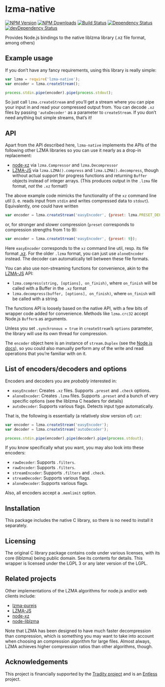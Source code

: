 lzma-native
===========

[![NPM Version](https://img.shields.io/npm/v/lzma-native.svg?style=flat)](https://npmjs.org/package/lzma-native)
[![NPM Downloads](https://img.shields.io/npm/dm/lzma-native.svg?style=flat)](https://npmjs.org/package/lzma-native)
[![Build Status](https://travis-ci.org/addaleax/lzma-native.png?style=flat)](https://travis-ci.org/addaleax/lzma-native)
[![Dependency Status](https://david-dm.org/addaleax/lzma-native.svg?style=flat)](https://david-dm.org/addaleax/lzma-native)
[![devDependency Status](https://david-dm.org/addaleax/lzma-native/dev-status.svg?style=flat)](https://david-dm.org/addaleax/lzma-native#info=devDependencies)

Provides Node.js bindings to the native liblzma library (.xz file format, among others)

## Example usage

If you don’t have any fancy requirements, using this library is really simple:
```js
var lzma = require('lzma-native');
var encoder = lzma.createStream();

process.stdin.pipe(encoder).pipe(process.stdout);
```

So just call `lzma.createStream` and you’ll get a stream where you can pipe your
input in and read your compressed output from. You can decode `.xz` files by passing
`'autoDecoder'` as a parameter to `createStream`.
If you don’t need anything but simple streams, that’s it!

## API

Apart from the API described here, `lzma-native` implements the APIs of the following
other LZMA libraries so you can use it nearly as a drop-in replacement:

* [node-xz](https://github.com/robey/node-xz) via `lzma.Compressor` and `lzma.Decompressor`
* [LZMA-JS](https://github.com/nmrugg/LZMA-JS) via `lzma.LZMA().compress` and `lzma.LZMA().decompress`,
  though without actual support for progress functions and returning `Buffer` objects
  instead of integer arrays. (This produces output in the `.lzma` file format, *not* the `.xz` format!)

The above example code mimicks the functionality of the `xz` command line util (i. e. 
reads input from `stdin` and writes compressed data to `stdout`).
Equivalently, one could have written

```js
var encoder = lzma.createStream('easyEncoder', {preset: lzma.PRESET_DEFAULT, check: lzma.CHECK_CRC32});
```

or, for stronger and slower compression (`preset` corresponds to compression strengths from 1 to 9):
```js
var encoder = lzma.createStream('easyEncoder', {preset: 9});
```

Here `easyEncoder` corresponds to the `xz` command line util, resp. its file format [.xz](https://en.wikipedia.org/wiki/.xz).
For the older `.lzma` format, you can just use `aloneEncoder` instead. The decoder can automatically tell
between these file formats.

You can also use non-streaming functions for convenience, akin to the [LZMA-JS](https://github.com/nmrugg/LZMA-JS) API:

* `lzma.compress(string, [options], on_finish)`, where `on_finish` will be called with a Buffer in the `.xz` format
* `lzma.decompress(buffer, [options], on_finish)`, where `on_finish` will be called with a string.

The functions API is loosely based on the native API, with a few bits of wrapper code added for convenience.
Methods like `lzma.crc32` accept Node.js `Buffer`s as arguments.

Unless you set `.synchronous = true` in `createStream`’s `options` parameter, the library will use its
own thread for compression.

The `encoder` object here is an instance of `stream.Duplex` (see the [Node.js docs](http://nodejs.org/api/stream.html)),
so you could also manually perform any of the write and read operations that you’re familiar with on it.

## List of encoders/decoders and options

Encoders and decoders you are *probably* interested in:
* `easyEncoder`: Creates `.xz` files. Supports `.preset` and `.check` options.
* `aloneEncoder`: Creates `.lzma` files. Supports `.preset` and a bunch of very specific options (see the liblzma C headers for details)
* `autoDecoder`: Supports various flags. Detects input type automatically.

That is, the following is essentially (a relatively slow version of) `cat`:

```js
var encoder = lzma.createStream('easyEncoder');
var decoder = lzma.createStream('autoDecoder');

process.stdin.pipe(encoder).pipe(decoder).pipe(process.stdout);
```

If you know specifically what you want, you may also look into these encoders:

* `rawDecoder`: Supports `.filters`.
* `rawEncoder`: Supports `.filters`.
* `streamEncoder`: Supports `.filters` and `.check`.
* `streamDecoder`: Supports various flags.
* `aloneDecoder`: Supports various flags.

Also, all encoders accept a `.memlimit` option.

## Installation

This package includes the native C library, so there is no need to install it separately.

## Licensing

The original C library package contains code under various licenses,
with its core (liblzma) being public domain. See its contents for details.
This wrapper is licensed under the LGPL 3 or any later version of the LGPL.

## Related projects

Other implementations of the LZMA algorithms for node.js and/or web clients include:

* [lzma-purejs](https://github.com/cscott/lzma-purejs)
* [LZMA-JS](https://github.com/nmrugg/LZMA-JS)
* [node-xz](https://github.com/robey/node-xz)
* [node-liblzma](https://github.com/oorabona/node-liblzma)

Note that LZMA has been designed to have much faster decompression than
compression, which is something you may want to take into account when
choosing an compression algorithm for large files. Almost always, LZMA achieves
higher compression ratios than other algorithms, though.

## Acknowledgements

This project is financially supported by the [Tradity project](https://tradity.de/) and
is an [Entless](https://entless.org/) project.

